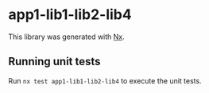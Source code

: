 # app1-lib1-lib2-lib4

This library was generated with [Nx](https://nx.dev).

## Running unit tests

Run `nx test app1-lib1-lib2-lib4` to execute the unit tests.
